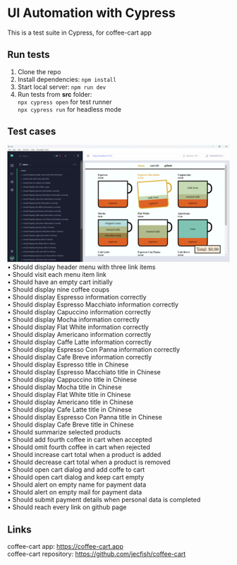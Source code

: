 # UI Automation with Cypress

This is a test suite in Cypress, for coffee-cart app

## Run tests
1. Clone the repo
2. Install dependencies: `npm install`
3. Start local server: `npm run dev`
4. Run tests from **src** folder:  
   `npx cypress open` for test runner  
   `npx cypress run` for headless mode

## Test cases
![screenshot](https://github.com/egaraujo/coffee-cart-ui-automation/blob/master/screenshot.png)
• Should display header menu with three link items  
• Should visit each menu item link  
• Should have an empty cart initially  
• Should display nine coffee coups  
• Should display Espresso information correctly  
• Should display Espresso Macchiato information correctly  
• Should display Capuccino information correctly  
• Should display Mocha information correctly  
• Should display Flat White information correctly  
• Should display Americano information correctly  
• Should display Caffe Latte information correctly  
• Should display Espresso Con Panna information correctly  
• Should display Cafe Breve information correctly  
• Should display Espresso title in Chinese  
• Should display Espresso Macchiato title in Chinese  
• Should display Cappuccino title in Chinese  
• Should display Mocha title in Chinese  
• Should display Flat White title in Chinese  
• Should display Americano title in Chinese  
• Should display Cafe Latte title in Chinese  
• Should display Espresso Con Panna title in Chinese  
• Should display Cafe Breve title in Chinese  
• Should summarize selected products  
• Should add fourth coffee in cart when accepted  
• Should omit fourth coffee in cart when rejected  
• Should increase cart total when a product is added  
• Should decrease cart total when a product is removed  
• Should open cart dialog and add coffe to cart  
• Should open cart dialog and keep cart empty  
• Should alert on empty name for payment data  
• Should alert on empty mail for payment data  
• Should submit payment details when personal data is completed  
• Should reach every link on github page  

## Links
coffee-cart app: https://coffee-cart.app  
coffee-cart repository: https://github.com/jecfish/coffee-cart

